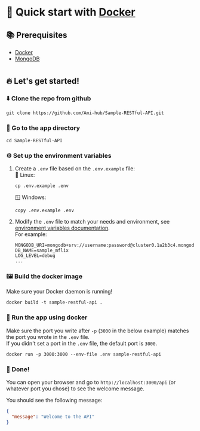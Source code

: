 # 🐳 Quick start with [Docker](https://www.docker.com/)

## 📚 Prerequisites

- [Docker](https://www.docker.com/)
- [MongoDB](https://www.mongodb.com/)

#

## 🔥 Let's get started!

### ⬇️ Clone the repo from github

```
git clone https://github.com/Ami-hub/Sample-RESTful-API.git
```

### 🚗 Go to the app directory

```
cd Sample-RESTful-API
```

### ⚙️ Set up the environment variables

1. Create a `.env` file based on the `.env.example` file:  
   🐧 Linux:

   ```
   cp .env.example .env
   ```

   🪟 Windows:

   ```
   copy .env.example .env
   ```

2. Modify the `.env` file to match your needs and environment, see [environment variables documentation](envConfiguration.md).  
   For example:

   ```env
   MONGODB_URI=mongodb+srv://username:password@cluster0.1a2b3c4.mongodb.net/
   DB_NAME=sample_mflix
   LOG_LEVEL=debug
   ...
   ```

### 🖼️ Build the docker image

Make sure your Docker daemon is running!

```
docker build -t sample-restful-api .
```

### 👟 Run the app using docker

Make sure the port you write after `-p` (`3000` in the below example) matches the port you wrote in the `.env` file.  
If you didn't set a port in the `.env` file, the default port is `3000`.

```
docker run -p 3000:3000 --env-file .env sample-restful-api
```

### 🎉 Done!

You can open your browser and go to `http://localhost:3000/api` (or whatever port you chose) to see the welcome message.

You should see the following message:

```json
{
  "message": "Welcome to the API"
}
```
